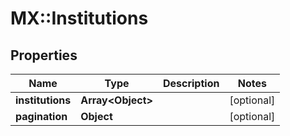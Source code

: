 # MX::Institutions

## Properties
Name | Type | Description | Notes
------------ | ------------- | ------------- | -------------
**institutions** | **Array&lt;Object&gt;** |  | [optional] 
**pagination** | **Object** |  | [optional] 


